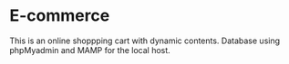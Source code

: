 # E-commerce
This is an online shoppping cart with dynamic contents. Database using phpMyadmin and MAMP for the local host.
